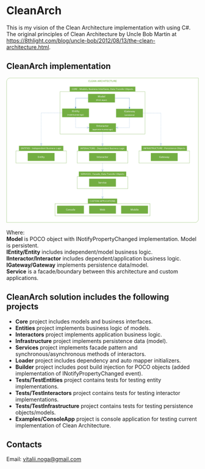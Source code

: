 # CleanArch
This is my vision of the Clean Architecture implementation with using C#.<br>
The original principles of Clean Architecture by Uncle Bob Martin at https://8thlight.com/blog/uncle-bob/2012/08/13/the-clean-architecture.html.

## CleanArch implementation
![CleanArch structure](CleanArch.png)

Where:<br>
**Model** is POCO object with INotifyPropertyChanged implementation. Model is persistent.<br>
**IEntity/Entity** includes independent/model business logic.<br>
**IInteractor/Interactor** includes dependent/application business logic.<br>
**IGateway/Gateway** implements persistence data/model.<br>
**Service** is a facade/boundary between this architecture and custom applications.<br>

## CleanArch solution includes the following projects
- **Core** project includes models and business interfaces.
- **Entities** project implements business logic of models.
- **Interactors** project implements application business logic.
- **Infrastructure** project implements persistence data (model).
- **Services** project implements facade pattern and synchronous/asynchronous methods of interactors.
- **Loader** project includes dependency and auto mapper initializers.
- **Builder** project includes post build injection for POCO objects (added implementation of INotifyPropertyChanged event). 
- **Tests/TestEntities** project contains tests for testing entity implementations.
- **Tests/TestInteractors** project contains tests for testing interactor implementations.
- **Tests/TestInfrastructure** project contains tests for testing persistence objects/models.
- **Examples/ConsoleApp** project is console application for testing current implementation of Clean Architecture.

## Contacts
Email: vitalii.noga@gmail.com
